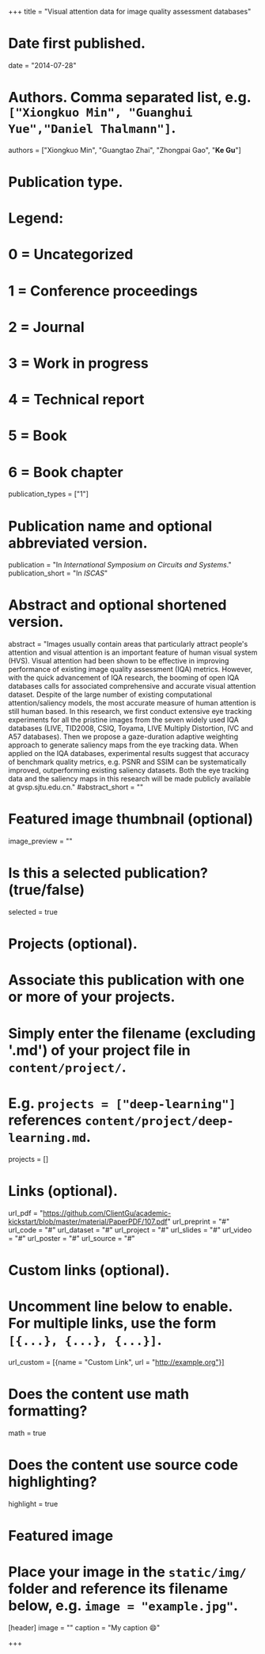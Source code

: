 +++
title = "Visual attention data for image quality assessment databases"

# Date first published.
date = "2014-07-28"

# Authors. Comma separated list, e.g. `["Xiongkuo Min", "Guanghui Yue","Daniel Thalmann"]`.
authors = ["Xiongkuo Min", "Guangtao Zhai", "Zhongpai Gao", "**Ke Gu**"]
# Publication type.
# Legend:
# 0 = Uncategorized
# 1 = Conference proceedings
# 2 = Journal
# 3 = Work in progress
# 4 = Technical report
# 5 = Book
# 6 = Book chapter
publication_types = ["1"]

# Publication name and optional abbreviated version.
publication = "In *International Symposium on Circuits and Systems*."
publication_short = "In *ISCAS*"

# Abstract and optional shortened version.
abstract = "Images usually contain areas that particularly attract people's attention and visual attention is an important feature of human visual system (HVS). Visual attention had been shown to be effective in improving performance of existing image quality assessment (IQA) metrics. However, with the quick advancement of IQA research, the booming of open IQA databases calls for associated comprehensive and accurate visual attention dataset. Despite of the large number of existing computational attention/saliency models, the most accurate measure of human attention is still human based. In this research, we first conduct extensive eye tracking experiments for all the pristine images from the seven widely used IQA databases (LIVE, TID2008, CSIQ, Toyama, LIVE Multiply Distortion, IVC and A57 databases). Then we propose a gaze-duration adaptive weighting approach to generate saliency maps from the eye tracking data. When applied on the IQA databases, experimental results suggest that accuracy of benchmark quality metrics, e.g. PSNR and SSIM can be systematically improved, outperforming existing saliency datasets. Both the eye tracking data and the saliency maps in this research will be made publicly available at gvsp.sjtu.edu.cn."
#abstract_short = ""

# Featured image thumbnail (optional)
image_preview = ""

# Is this a selected publication? (true/false)
selected = true

# Projects (optional).
#   Associate this publication with one or more of your projects.
#   Simply enter the filename (excluding '.md') of your project file in `content/project/`.
#   E.g. `projects = ["deep-learning"]` references `content/project/deep-learning.md`.
projects = []

# Links (optional).
url_pdf = "https://github.com/ClientGu/academic-kickstart/blob/master/material/PaperPDF/107.pdf"
url_preprint = "#"
url_code = "#"
url_dataset = "#"
url_project = "#"
url_slides = "#"
url_video = "#"
url_poster = "#"
url_source = "#"

# Custom links (optional).
#   Uncomment line below to enable. For multiple links, use the form `[{...}, {...}, {...}]`.
 url_custom = [{name = "Custom Link", url = "http://example.org"}]

# Does the content use math formatting?
math = true

# Does the content use source code highlighting?
highlight = true

# Featured image
# Place your image in the `static/img/` folder and reference its filename below, e.g. `image = "example.jpg"`.
[header]
image = ""
caption = "My caption 😄"

+++
